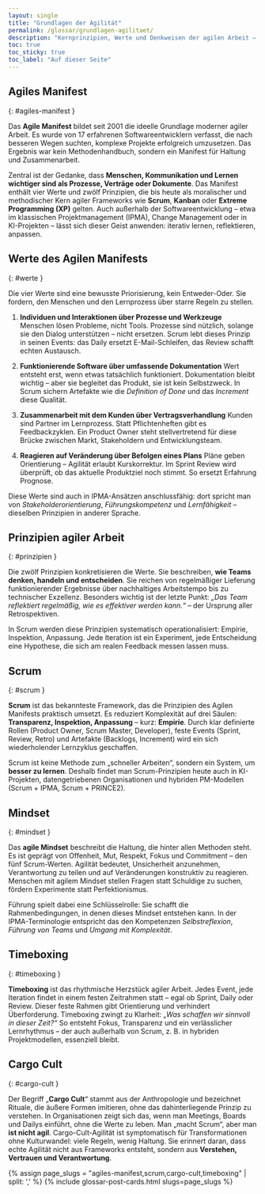 ```yaml
---
layout: single
title: "Grundlagen der Agilität"
permalink: /glossar/grundlagen-agilitaet/
description: "Kernprinzipien, Werte und Denkweisen der agilen Arbeit – vom Agilen Manifest bis zum agilen Mindset, mit Bezügen zu Scrum und Projektmanagement nach IPMA."
toc: true
toc_sticky: true
toc_label: "Auf dieser Seite"
---
```


## Agiles Manifest
{: #agiles-manifest }

Das **Agile Manifest** bildet seit 2001 die ideelle Grundlage moderner agiler Arbeit. Es wurde von 17 erfahrenen Softwareentwicklern verfasst, die nach besseren Wegen suchten, komplexe Projekte erfolgreich umzusetzen. Das Ergebnis war kein Methodenhandbuch, sondern ein Manifest für Haltung und Zusammenarbeit.

Zentral ist der Gedanke, dass **Menschen, Kommunikation und Lernen wichtiger sind als Prozesse, Verträge oder Dokumente**. Das Manifest enthält vier Werte und zwölf Prinzipien, die bis heute als moralischer und methodischer Kern agiler Frameworks wie **Scrum**, **Kanban** oder **Extreme Programming (XP)** gelten. Auch außerhalb der Softwareentwicklung – etwa im klassischen Projektmanagement (IPMA), Change Management oder in KI-Projekten – lässt sich dieser Geist anwenden: iterativ lernen, reflektieren, anpassen.

## Werte des Agilen Manifests
{: #werte }

Die vier Werte sind eine bewusste Priorisierung, kein Entweder-Oder. Sie fordern, den Menschen und den Lernprozess über starre Regeln zu stellen.

1. **Individuen und Interaktionen über Prozesse und Werkzeuge**
   Menschen lösen Probleme, nicht Tools. Prozesse sind nützlich, solange sie den Dialog unterstützen – nicht ersetzen.
   Scrum lebt dieses Prinzip in seinen Events: das Daily ersetzt E-Mail-Schleifen, das Review schafft echten Austausch.

2. **Funktionierende Software über umfassende Dokumentation**
   Wert entsteht erst, wenn etwas tatsächlich funktioniert. Dokumentation bleibt wichtig – aber sie begleitet das Produkt, sie ist kein Selbstzweck.
   In Scrum sichern Artefakte wie die *Definition of Done* und das *Increment* diese Qualität.

3. **Zusammenarbeit mit dem Kunden über Vertragsverhandlung**
   Kunden sind Partner im Lernprozess. Statt Pflichtenheften gibt es Feedbackzyklen.
   Ein Product Owner steht stellvertretend für diese Brücke zwischen Markt, Stakeholdern und Entwicklungsteam.

4. **Reagieren auf Veränderung über Befolgen eines Plans**
   Pläne geben Orientierung – Agilität erlaubt Kurskorrektur.
   Im Sprint Review wird überprüft, ob das aktuelle Produktziel noch stimmt.
   So ersetzt Erfahrung Prognose.

Diese Werte sind auch in IPMA-Ansätzen anschlussfähig: dort spricht man von *Stakeholderorientierung*, *Führungskompetenz* und *Lernfähigkeit* – dieselben Prinzipien in anderer Sprache.

## Prinzipien agiler Arbeit
{: #prinzipien }

Die zwölf Prinzipien konkretisieren die Werte. Sie beschreiben, **wie Teams denken, handeln und entscheiden**.
Sie reichen von regelmäßiger Lieferung funktionierender Ergebnisse über nachhaltiges Arbeitstempo bis zu technischer Exzellenz.
Besonders wichtig ist der letzte Punkt: *„Das Team reflektiert regelmäßig, wie es effektiver werden kann.“* – der Ursprung aller Retrospektiven.

In Scrum werden diese Prinzipien systematisch operationalisiert: Empirie, Inspektion, Anpassung.
Jede Iteration ist ein Experiment, jede Entscheidung eine Hypothese, die sich am realen Feedback messen lassen muss.

## Scrum
{: #scrum }

**Scrum** ist das bekannteste Framework, das die Prinzipien des Agilen Manifests praktisch umsetzt.
Es reduziert Komplexität auf drei Säulen: **Transparenz, Inspektion, Anpassung** – kurz: **Empirie**.
Durch klar definierte Rollen (Product Owner, Scrum Master, Developer), feste Events (Sprint, Review, Retro) und Artefakte (Backlogs, Increment) wird ein sich wiederholender Lernzyklus geschaffen.

Scrum ist keine Methode zum „schneller Arbeiten“, sondern ein System, um **besser zu lernen**.
Deshalb findet man Scrum-Prinzipien heute auch in KI-Projekten, datengetriebenen Organisationen und hybriden PM-Modellen (Scrum + IPMA, Scrum + PRINCE2).

## Mindset
{: #mindset }

Das **agile Mindset** beschreibt die Haltung, die hinter allen Methoden steht. Es ist geprägt von Offenheit, Mut, Respekt, Fokus und Commitment – den fünf Scrum-Werten.
Agilität bedeutet, Unsicherheit anzunehmen, Verantwortung zu teilen und auf Veränderungen konstruktiv zu reagieren.
Menschen mit agilem Mindset stellen Fragen statt Schuldige zu suchen, fördern Experimente statt Perfektionismus.

Führung spielt dabei eine Schlüsselrolle: Sie schafft die Rahmenbedingungen, in denen dieses Mindset entstehen kann. In der IPMA-Terminologie entspricht das den Kompetenzen *Selbstreflexion*, *Führung von Teams* und *Umgang mit Komplexität*.

## Timeboxing
{: #timeboxing }

**Timeboxing** ist das rhythmische Herzstück agiler Arbeit.
Jedes Event, jede Iteration findet in einem festen Zeitrahmen statt – egal ob Sprint, Daily oder Review.
Dieser feste Rahmen gibt Orientierung und verhindert Überforderung.
Timeboxing zwingt zu Klarheit: *„Was schaffen wir sinnvoll in dieser Zeit?“*
So entsteht Fokus, Transparenz und ein verlässlicher Lernrhythmus – der auch außerhalb von Scrum, z. B. in hybriden Projektmodellen, essenziell bleibt.

## Cargo Cult
{: #cargo-cult }

Der Begriff „**Cargo Cult**“ stammt aus der Anthropologie und bezeichnet Rituale, die äußere Formen imitieren, ohne das dahinterliegende Prinzip zu verstehen.
In Organisationen zeigt sich das, wenn man Meetings, Boards und Dailys einführt, ohne die Werte zu leben.
Man „macht Scrum“, aber man **ist nicht agil**.
Cargo-Cult-Agilität ist symptomatisch für Transformationen ohne Kulturwandel: viele Regeln, wenig Haltung.
Sie erinnert daran, dass echte Agilität nicht aus Frameworks entsteht, sondern aus **Verstehen, Vertrauen und Verantwortung**.

{% assign page_slugs = "agiles-manifest,scrum,cargo-cult,timeboxing" | split: ',' %}
{% include glossar-post-cards.html slugs=page_slugs %}


